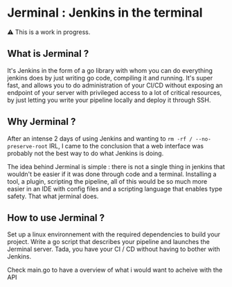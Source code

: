 # Jerminal : Jenkins in the terminal

⚠️  This is a work in progress. 

## What is Jerminal ?

It's Jenkins in the form of a go library with whom you can do everything jenkins does
by just writing go code, compiling it and running. It's super fast, and allows you
to do administration of your CI/CD without exposing an endpoint of your server with
privileged access to a lot of critical resources, by just letting you write your pipeline
locally and deploy it through SSH.

## Why Jerminal ?

After an intense 2 days of using Jenkins and wanting to `rm -rf / --no-preserve-root` IRL,
I came to the conclusion that a web interface was probably not the best way to do what Jenkins
is doing.

The idea behind Jerminal is simple : there is not a single thing in jenkins that wouldn't be easier
if it was done through code and a terminal. Installing a tool, a plugin, scripting the pipeline, all
of this would be so much more easier in an IDE with config files and a scripting language that enables
type safety. That what jerminal does.

## How to use Jerminal ?

Set up a linux environnement with the required dependencies to build your project.
Write a go script that describes your pipeline and launches the Jerminal server.
Tada, you have your CI / CD without having to bother with Jenkins.

Check main.go to have a overview of what i would want to acheive with the API





